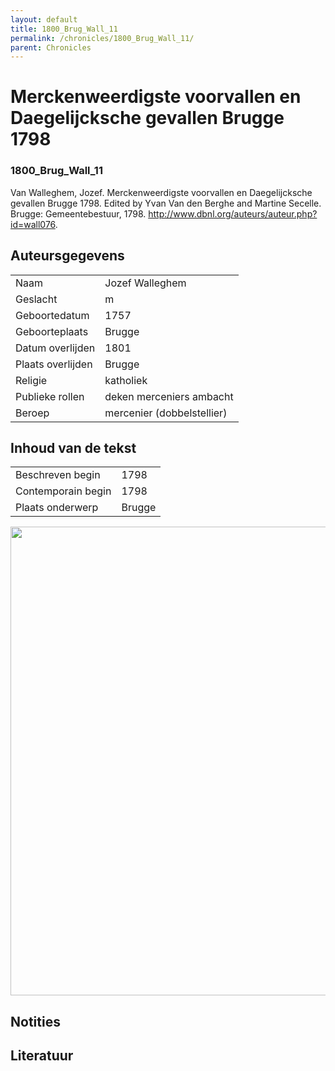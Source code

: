 ```yaml
---
layout: default
title: 1800_Brug_Wall_11
permalink: /chronicles/1800_Brug_Wall_11/
parent: Chronicles
--- 
```



# Merckenweerdigste voorvallen en Daegelijcksche gevallen Brugge 1798 

### 1800_Brug_Wall_11 

Van Walleghem, Jozef. Merckenweerdigste voorvallen en Daegelijcksche gevallen Brugge 1798. Edited by Yvan Van den Berghe and Martine Secelle. Brugge: Gemeentebestuur, 1798. http://www.dbnl.org/auteurs/auteur.php?id=wall076. 

## Auteursgegevens 

| | | 
| --------------- | --------------- | 
| Naam | Jozef Walleghem | 
| Geslacht | m | 
| Geboortedatum | 1757 | 
| Geboorteplaats | Brugge | 
| Datum overlijden | 1801 | 
| Plaats overlijden | Brugge | 
| Religie | katholiek | 
| Publieke rollen | deken merceniers ambacht | 
| Beroep | mercenier (dobbelstellier) | 

## Inhoud van de tekst 

| | | 
| --------------- | --------------- | 
| Beschreven begin | 1798 | 
| Contemporain begin | 1798 | 
| Plaats onderwerp | Brugge | 

[<img src="..\..\barplots_chronicles\1800_Brug_Wall_11.jpg" width="750"/>](..\..\barplots_chronicles\1800_Brug_Wall_11.jpg) 

## Notities 

## Literatuur 

